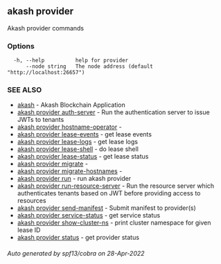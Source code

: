 ## akash provider

Akash provider commands

### Options

```
  -h, --help          help for provider
      --node string   The node address (default "http://localhost:26657")
```

### SEE ALSO

* [akash](akash.md)	 - Akash Blockchain Application
* [akash provider auth-server](akash_provider_auth-server.md)	 - Run the authentication server to issue JWTs to tenants
* [akash provider hostname-operator](akash_provider_hostname-operator.md)	 - 
* [akash provider lease-events](akash_provider_lease-events.md)	 - get lease events
* [akash provider lease-logs](akash_provider_lease-logs.md)	 - get lease logs
* [akash provider lease-shell](akash_provider_lease-shell.md)	 - do lease shell
* [akash provider lease-status](akash_provider_lease-status.md)	 - get lease status
* [akash provider migrate](akash_provider_migrate.md)	 - 
* [akash provider migrate-hostnames](akash_provider_migrate-hostnames.md)	 - 
* [akash provider run](akash_provider_run.md)	 - run akash provider
* [akash provider run-resource-server](akash_provider_run-resource-server.md)	 - Run the resource server which authenticates tenants based on JWT before providing access to resources
* [akash provider send-manifest](akash_provider_send-manifest.md)	 - Submit manifest to provider(s)
* [akash provider service-status](akash_provider_service-status.md)	 - get service status
* [akash provider show-cluster-ns](akash_provider_show-cluster-ns.md)	 - print cluster namespace for given lease ID
* [akash provider status](akash_provider_status.md)	 - get provider status

###### Auto generated by spf13/cobra on 28-Apr-2022
